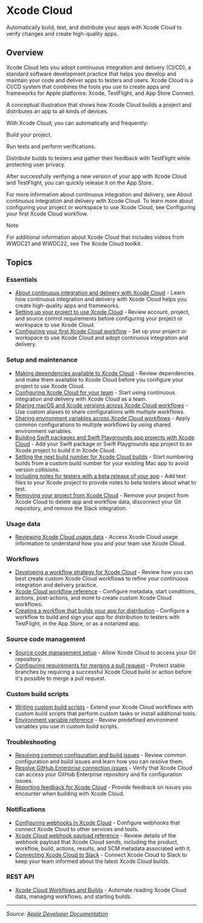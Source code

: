 # Xcode Cloud

Automatically build, test, and distribute your apps with Xcode Cloud to verify changes and create high-quality apps.

## Overview

Xcode Cloud lets you adopt continuous integration and delivery (CI/CD), a standard software development practice that helps you develop and maintain your code and deliver apps to testers and users. Xcode Cloud is a CI/CD system that combines the tools you use to create apps and frameworks for Apple platforms: Xcode, TestFlight, and App Store Connect.

A conceptual illustration that shows how Xcode Cloud builds a project and distributes an app to all kinds of devices.

With Xcode Cloud, you can automatically and frequently:

Build your project.

Run tests and perform verifications.

Distribute builds to testers and gather their feedback with TestFlight while protecting user privacy.

After successfully verifying a new version of your app with Xcode Cloud and TestFlight, you can quickly release it on the App Store.

For more information about continuous integration and delivery, see About continuous integration and delivery with Xcode Cloud. To learn more about configuring your project or workspace to use Xcode Cloud, see Configuring your first Xcode Cloud workflow.

Note

For additional information about Xcode Cloud that includes videos from WWDC21 and WWDC22, see The Xcode Cloud toolkit.

## Topics

### Essentials
- [About continuous integration and delivery with Xcode Cloud](https://developer.apple.com/documentation/xcode/xcode-cloud/about_continuous_integration_and_delivery_with_xcode_cloud) - Learn how continuous integration and delivery with Xcode Cloud helps you create high-quality apps and frameworks.
- [Setting up your project to use Xcode Cloud](https://developer.apple.com/documentation/xcode/xcode-cloud/setting_up_your_project_to_use_xcode_cloud) - Review account, project, and source control requirements before configuring your project or workspace to use Xcode Cloud.
- [Configuring your first Xcode Cloud workflow](https://developer.apple.com/documentation/xcode/xcode-cloud/configuring_your_first_xcode_cloud_workflow) - Set up your project or workspace to use Xcode Cloud and adopt continuous integration and delivery.

### Setup and maintenance
- [Making dependencies available to Xcode Cloud](https://developer.apple.com/documentation/xcode/xcode-cloud/making_dependencies_available_to_xcode_cloud) - Review dependencies and make them available to Xcode Cloud before you configure your project to use Xcode Cloud.
- [Configuring Xcode Cloud for your team](https://developer.apple.com/documentation/xcode/xcode-cloud/configuring_xcode_cloud_for_your_team) - Start using continuous integration and delivery with Xcode Cloud as a team.
- [Sharing macOS and Xcode versions across Xcode Cloud workflows](https://developer.apple.com/documentation/xcode/xcode-cloud/sharing_macos_and_xcode_versions_across_xcode_cloud_workflows) - Use custom aliases to share configurations with multiple workflows.
- [Sharing environment variables across Xcode Cloud workflows](https://developer.apple.com/documentation/xcode/xcode-cloud/sharing_environment_variables_across_xcode_cloud_workflows) - Apply common configurations to multiple workflows by using shared environment variables.
- [Building Swift packages and Swift Playgrounds app projects with Xcode Cloud](https://developer.apple.com/documentation/xcode/xcode-cloud/building_swift_packages_and_swift_playgrounds_app_projects_with_xcode_cloud) - Add your Swift package or Swift Playgrounds app project to an Xcode project to build it in Xcode Cloud.
- [Setting the next build number for Xcode Cloud builds](https://developer.apple.com/documentation/xcode/xcode-cloud/setting_the_next_build_number_for_xcode_cloud_builds) - Start numbering builds from a custom build number for your existing Mac app to avoid version collisions.
- [Including notes for testers with a beta release of your app](https://developer.apple.com/documentation/xcode/xcode-cloud/including_notes_for_testers_with_a_beta_release_of_your_app) - Add text files to your Xcode project to provide notes to beta testers about what to test.
- [Removing your project from Xcode Cloud](https://developer.apple.com/documentation/xcode/xcode-cloud/removing_your_project_from_xcode_cloud) - Remove your project from Xcode Cloud to delete app and workflow data, disconnect your Git repository, and remove the Slack integration.

### Usage data
- [Reviewing Xcode Cloud usage data](https://developer.apple.com/documentation/xcode/xcode-cloud/reviewing_xcode_cloud_usage_data) - Access Xcode Cloud usage information to understand how you and your team use Xcode Cloud.

### Workflows
- [Developing a workflow strategy for Xcode Cloud](https://developer.apple.com/documentation/xcode/xcode-cloud/developing_a_workflow_strategy_for_xcode_cloud) - Review how you can best create custom Xcode Cloud workflows to refine your continuous integration and delivery practice.
- [Xcode Cloud workflow reference](https://developer.apple.com/documentation/xcode/xcode-cloud/xcode_cloud_workflow_reference) - Configure metadata, start conditions, actions, post-actions, and more to create custom Xcode Cloud workflows.
- [Creating a workflow that builds your app for distribution](https://developer.apple.com/documentation/xcode/xcode-cloud/creating_a_workflow_that_builds_your_app_for_distribution) - Configure a workflow to build and sign your app for distribution to testers with TestFlight, in the App Store, or as a notarized app.

### Source code management
- [Source code management setup](https://developer.apple.com/documentation/xcode/xcode-cloud/source_code_management_setup) - Allow Xcode Cloud to access your Git repository.
- [Configuring requirements for merging a pull request](https://developer.apple.com/documentation/xcode/xcode-cloud/configuring_requirements_for_merging_a_pull_request) - Protect stable branches by requiring a successful Xcode Cloud build or action before it's possible to merge a pull request.

### Custom build scripts
- [Writing custom build scripts](https://developer.apple.com/documentation/xcode/xcode-cloud/writing_custom_build_scripts) - Extend your Xcode Cloud workflows with custom build scripts that perform custom tasks or install additional tools.
- [Environment variable reference](https://developer.apple.com/documentation/xcode/xcode-cloud/environment_variable_reference) - Review predefined environment variables you use in custom build scripts.

### Troubleshooting
- [Resolving common configuration and build issues](https://developer.apple.com/documentation/xcode/xcode-cloud/resolving_common_configuration_and_build_issues) - Review common configuration and build issues and learn how you can resolve them.
- [Resolve GitHub Enterprise connection issues](https://developer.apple.com/documentation/xcode/xcode-cloud/resolve_github_enterprise_connection_issues) - Verify that Xcode Cloud can access your GitHub Enterprise repository and fix configuration issues.
- [Reporting feedback for Xcode Cloud](https://developer.apple.com/documentation/xcode/xcode-cloud/reporting_feedback_for_xcode_cloud) - Provide feedback on issues you encounter when building with Xcode Cloud.

### Notifications
- [Configuring webhooks in Xcode Cloud](https://developer.apple.com/documentation/xcode/xcode-cloud/configuring_webhooks_in_xcode_cloud) - Configure webhooks that connect Xcode Cloud to other services and tools.
- [Xcode Cloud webhook payload reference](https://developer.apple.com/documentation/xcode/xcode-cloud/xcode_cloud_webhook_payload_reference) - Review details of the webhook payload that Xcode Cloud sends, including the product, workflow, build, actions, results, and SCM metadata associated with it.
- [Connecting Xcode Cloud to Slack](https://developer.apple.com/documentation/xcode/xcode-cloud/connecting_xcode_cloud_to_slack) - Connect Xcode Cloud to Slack to keep your team informed about the latest Xcode Cloud builds.

### REST API
- [Xcode Cloud Workflows and Builds](https://developer.apple.com/documentation/xcode/xcode-cloud/xcode_cloud_workflows_and_builds) - Automate reading Xcode Cloud data, managing workflows, and starting builds.

---

*Source: [Apple Developer Documentation](https://developer.apple.com/documentation/Xcode/Xcode-Cloud)*
